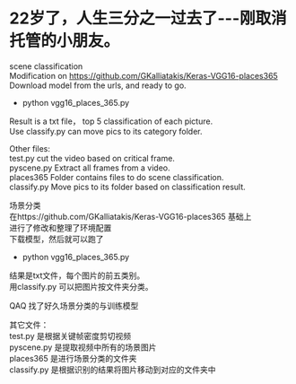 # 22岁了，人生三分之一过去了---刚取消托管的小朋友。
scene classification   
Modification on https://github.com/GKalliatakis/Keras-VGG16-places365  
Download model from the urls, and ready to go.  
- python vgg16_places_365.py  

Result is a txt file， top 5 classification of each picture.  
Use classify.py can move pics to its category folder.  
  
Other files:  
test.py cut the video based on critical frame.  
pyscene.py Extract all frames from a video.  
places365 Folder contains files to do scene classification.  
classify.py Move pics to its folder based on classification result.  
  
    
    
  
场景分类  
在https://github.com/GKalliatakis/Keras-VGG16-places365 基础上  
进行了修改和整理了环境配置  
下载模型，然后就可以跑了   
- python vgg16_places_365.py  

结果是txt文件，每个图片的前五类别。  
用classify.py 可以把图片按文件夹分类。  
    
QAQ 找了好久场景分类的与训练模型
  
其它文件：  
test.py 是根据关键帧密度剪切视频    
pyscene.py 是提取视频中所有的场景图片  
places365 是进行场景分类的文件夹  
classify.py 是根据识别的结果将图片移动到对应的文件夹中  

